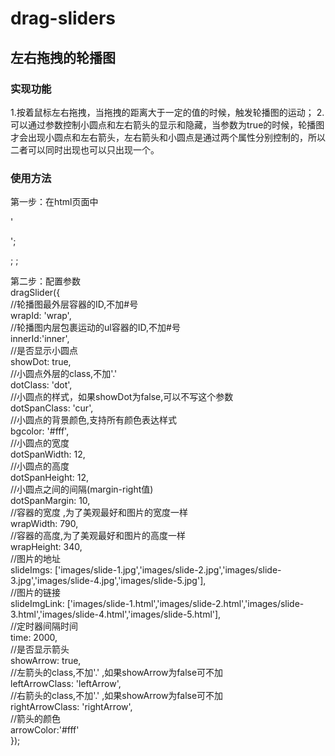 # drag-sliders
## 左右拖拽的轮播图
### 实现功能
  1.按着鼠标左右拖拽，当拖拽的距离大于一定的值的时候，触发轮播图的运动；
  2.可以通过参数控制小圆点和左右箭头的显示和隐藏，当参数为true的时候，轮播图才会出现小圆点和左右箭头，左右箭头和小圆点是通过两个属性分别控制的，所以二者可以同时出现也可以只出现一个。
  
### 使用方法
  第一步：在html页面中
  
  '<div id="wrap"></div>'; 
  
  <script src="jquery.min.js"></script> ;   
  
  <script src="dragSlider.js"></script> ;   
  
  第二步：配置参数  
  dragSlider({  
          //轮播图最外层容器的ID,不加#号  
          wrapId: 'wrap',  
          //轮播图内层包裹运动的ul容器的ID,不加#号  
          innerId:'inner',  
          //是否显示小圆点  
          showDot: true,  
          //小圆点外层的class,不加'.'   
          dotClass: 'dot',  
          //小圆点的样式，如果showDot为false,可以不写这个参数  
          dotSpanClass: 'cur',  
          //小圆点的背景颜色,支持所有颜色表达样式  
          bgcolor: '#fff',  
          //小圆点的宽度  
          dotSpanWidth: 12,  
          //小圆点的高度  
          dotSpanHeight: 12,  
          //小圆点之间的间隔(margin-right值)  
          dotSpanMargin: 10,  
          //容器的宽度 ,为了美观最好和图片的宽度一样  
          wrapWidth: 790,  
          //容器的高度,为了美观最好和图片的高度一样  
          wrapHeight: 340,  
          //图片的地址  
          slideImgs: ['images/slide-1.jpg','images/slide-2.jpg','images/slide-3.jpg','images/slide-4.jpg','images/slide-5.jpg'],  
          //图片的链接  
          slideImgLink: ['images/slide-1.html','images/slide-2.html','images/slide-3.html','images/slide-4.html','images/slide-5.html'],  
          //定时器间隔时间  
          time: 2000,  
          //是否显示箭头  
          showArrow: true,  
          //左箭头的class,不加'.' ,如果showArrow为false可不加  
          leftArrowClass: 'leftArrow',  
          //右箭头的class,不加'.' ,如果showArrow为false可不加  
          rightArrowClass: 'rightArrow',  
          //箭头的颜色  
          arrowColor:'#fff'  
    });
  
  
